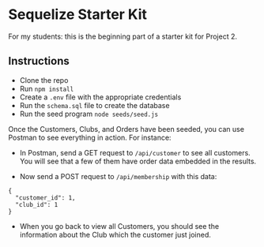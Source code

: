 # Sequelize Starter Kit 

For my students: this is the beginning part of a starter kit for Project 2.


## Instructions

- Clone the repo 
- Run `npm install`
- Create a `.env` file with the appropriate credentials 
- Run the `schema.sql` file to create the database 
- Run the seed program  `node seeds/seed.js` 

Once the Customers, Clubs, and Orders have been seeded, you can use Postman to see everything in action. For instance:

- In Postman, send a GET request to `/api/customer` to see all customers. You will see that a 
few of them have order data embedded in the results.

- Now send a POST request to `/api/membership` with this data:

```
{
  "customer_id": 1,
  "club_id": 1
}
```

- When you go back to view all Customers, you should see the information about the Club which 
the customer just joined.
